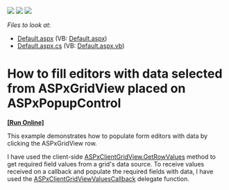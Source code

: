 <!-- default badges list -->
![](https://img.shields.io/endpoint?url=https://codecentral.devexpress.com/api/v1/VersionRange/128540149/13.1.4%2B)
[![](https://img.shields.io/badge/Open_in_DevExpress_Support_Center-FF7200?style=flat-square&logo=DevExpress&logoColor=white)](https://supportcenter.devexpress.com/ticket/details/E4065)
[![](https://img.shields.io/badge/📖_How_to_use_DevExpress_Examples-e9f6fc?style=flat-square)](https://docs.devexpress.com/GeneralInformation/403183)
<!-- default badges end -->
<!-- default file list -->
*Files to look at*:

* [Default.aspx](./CS/WebSite/Default.aspx) (VB: [Default.aspx](./VB/WebSite/Default.aspx))
* [Default.aspx.cs](./CS/WebSite/Default.aspx.cs) (VB: [Default.aspx.vb](./VB/WebSite/Default.aspx.vb))
<!-- default file list end -->
# How to fill editors with data selected from ASPxGridView placed on ASPxPopupControl
<!-- run online -->
**[[Run Online]](https://codecentral.devexpress.com/e4065/)**
<!-- run online end -->


<p>This example demonstrates how to populate form editors with data by clicking the ASPxGridView row.</p><p>I have used the client-side <a href="https://docs.devexpress.com/AspNet/js-ASPxClientGridView.GetRowValues(visibleIndex-fieldNames-onCallback)"><u>ASPxClientGridView.GetRowValues</u></a> method to get required field values from a grid's data source. To receive values received on a callback and populate the required fields with data, I have used the <a href="https://docs.devexpress.com/AspNet/js-ASPxClientGridViewValuesCallback?p=netframework"><u>ASPxClientGridViewValuesCallback</u></a> delegate function. </p>

<br/>


